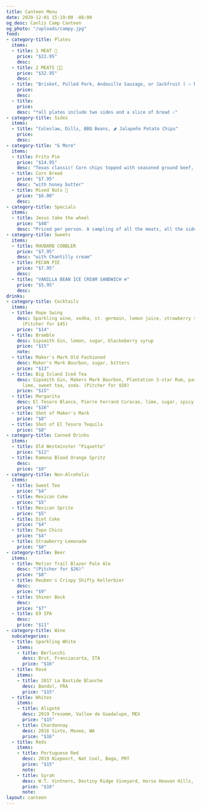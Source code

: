 ```yaml
---
title: Canteen Menu
date: 2020-12-01 15:19:00 -08:00
og_desc: Canlis Camp Canteen
og_photo: "/uploads/campy.jpg"
food:
- category-title: Plates
  items:
  - title: 1 MEAT 🥩
    price: "$22.95"
    desc:
  - title: 2 MEATS 🥩🥩
    price: "$32.95"
    desc:
  - title: "Brisket, Pulled Pork, Andouille Sausage, or Jackfruit ( ⇦ Not Meat)"
    price:
    desc:
  - title:
    price:
    desc: "*all plates include two sides and a slice of bread ⇩"
- category-title: Sides
  items:
  - title: "Coleslaw, Dills, BBQ Beans, 🌶️ Jalapeño Potato Chips"
    price:
    desc:
- category-title: "& More"
  items:
  - title: Frito Pie
    price: "$14.95"
    desc: "Texas classic! Corn chips topped with seasoned ground beef, sour cream, jalapeños, cheddar, and scallions"
  - title: Corn Bread
    price: "$7.95"
    desc: "with honey butter"
  - title: Mixed Nuts 🥜
    price: "$6.00"
    desc:
- category-title: Specials
  items:
  - title: Jesus take the wheel
    price: "$48"
    desc: "Priced per person. A sampling of all the meats, all the sides, cornbread, cobbler, and pecan pie. Must be ordered by the entire table!<br> <img src='https://canlis.com/uploads/mandancing.gif'/>"
- category-title: Sweets
  items:
  - title: RHUBARB COBBLER
    price: "$7.95"
    desc: "with Chantilly cream"
  - title: PECAN PIE
    price: "$7.95"
    desc:
  - title: "VANILLA BEAN ICE CREAM SANDWICH ❄"
    price: "$5.95"
    desc:
drinks:
- category-title: Cocktails
  items:
  - title: Rope Swing
    desc: Sparkling wine, vodka, st. germain, lemon juice, strawberry syrup, soda
      (Pitcher for $45)
    price: "$14"
  - title: Bramble
    desc: Sipsmith Gin, lemon, sugar, blackeberry syrup
    price: "$15"
    note:
  - title: Maker's Mark Old Fashioned
    desc: Maker's Mark Bourbon, sugar, bitters
    price: "$13"
  - title: Big Island Iced Tea
    desc: Sipsmith Gin, Makers Mark Bourbon, Plantation 3-star Rum, passion fruit,
      lime, sweet tea, soda. (Pitcher for $50)
    price: "$15"
  - title: Margarita
    desc: El Tesoro Blanco, Pierre Ferrand Curacao, lime, sugar, spicy tamarind salt
    price: "$16"
  - title: Shot of Maker's Mark
    price: "$8"
  - title: Shot of El Tesoro Tequila
    price: "$8"
- category-title: Canned Drinks
  items:
  - title: Old Westminster "Piquette"
    price: "$12"
  - title: Ramona Blood Orange Spritz
    desc:
    price: "$9"
- category-title: Non-Alcoholic
  items:
  - title: Sweet Tea
    price: "$4"
  - title: Mexican Coke
    price: "$5"
  - title: Mexican Sprite
    price: "$5"
  - title: Diet Coke
    price: "$4"
  - title: Topo Chico
    price: "$4"
  - title: Strawberry Lemonade
    price: "$8"
- category-title: Beer
  items:
  - title: Metier Trail Blazer Pale Ale
    desc: "(Pitcher for $26)"
    price: "$8"
  - title: Reuben's Crispy Shifty Kellerbier
    desc:
    price: "$9"
  - title: Shiner Bock
    desc:
    price: "$7"
  - title: E9 IPA
    desc:
    price: "$11"
- category-title: Wine
  subcategories:
  - title: Sparkling White
    items:
    - title: Berlucchi
      desc: Brut, Franciacorta, ITA
      price: "$16"
  - title: Rosé
    items:
    - title: 2017 La Bastide Blanche
      desc: Bandol, FRA
      price: "$15"
  - title: Whites
    items:
    - title: Aligoté
      desc: 2019 Tresomm, Vallee de Guadalupe, MEX
      price: "$15"
    - title: Chardonnay
      desc: 2016 Sixto, Moxee, WA
      price: "$16"
  - title: Reds
    items:
    - title: Portuguese Red
      desc: 2019 Niepoort, Nat Cool, Baga, PRT
      price: "$15"
      note:
    - title: Syrah
      desc: W.T. Vintners, Destiny Ridge Vineyard, Horse Heaven Hills, WA
      price: "$16"
      note:
layout: canteen
---
```

